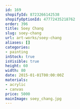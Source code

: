 ```yaml
---
id: 169
shopifyId: 8723266142538
shopifyOptionId: 47772435218762
order: 396
title: Soey Chang
slug: soey-chang
url: art-works/soey-chang
aliases: []
categories:
- painting
inStock: true
isVisible: true
height: 60
width: 80
date: 2015-01-01T00:00:00Z
materials:
- acrylic
- canvas
price: 5000
mainImage: soey_chang.jpg
---
```

